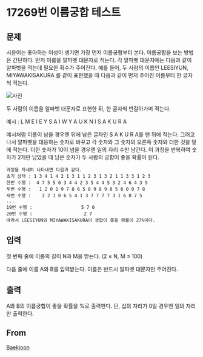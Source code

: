 # 17269번 이름궁합 테스트

## 문제

시윤이는 좋아하는 이성이 생기면 가장 먼저 이름궁합부터 본다. 이름궁합을 보는 방법은 간단하다. 먼저 이름을 알파벳 대문자로 적는다. 각 알파벳 대문자에는 다음과 같이 알파벳을 적는데 필요한 획수가 주어진다. 예를 들어, 두 사람의 이름인 LEESIYUN, MIYAWAKISAKURA 를 같이 표현했을 때 다음과 같이 먼저 주어진 이름부터 한 글자씩 적는다.

![사진](https://upload.acmicpc.net/15dd4bad-1070-4f0d-b609-1bc1d47d9873/-/preview/)

두 사람의 이름을 알파벳 대문자로 표현한 뒤, 한 글자씩 번갈아가며 적는다.

예시 :  L M E I E Y S A I W Y A U K N I S A K U R A

예시처럼 이름이 남을 경우엔 뒤에 남은 글자인 S A K U R A를 맨 뒤에 적는다. 그러고 나서 알파벳을 대응하는 숫자로 바꾸고 각 숫자와 그 숫자의 오른쪽 숫자와 더한 것을 밑에 적는다. 더한 숫자가 10이 넘을 경우엔 일의 자리 수만 남긴다. 이 과정을 반복하여 숫자가 2개만 남았을 때 남은 숫자가 두 사람의 궁합이 좋을 확률이 된다.

```
과정을 자세히 나타내면 다음과 같다.
초기 상태 : 1 3 4 1 4 2 1 3 1 1 2 3 1 3 2 1 1 3 3 1 2 3
한번 수행 :  4 7 5 5 6 3 4 4 2 3 5 4 4 5 3 2 4 6 4 3 5
두번 수행 :   1 2 0 1 9 7 8 6 5 8 9 8 9 8 5 6 0 0 7 8
세번 수행 :    3 2 1 0 6 5 4 1 3 7 7 7 7 3 1 6 0 7 5
...
19번 수행 :                  5 7 0
20번 수행 :                   2 7
따라서 LEESIYUN와 MIYAWAKISAKURA이 궁합이 좋을 확률이 27%이다.
```

## 입력

첫 번째 줄에 이름의 길이 N과 M을 받는다. (2 ≤ N, M ≤ 100)

다음 줄에 이름 A와 B를 입력받는다. 이름은 반드시 알파벳 대문자만 주어진다.

## 출력

A와 B의 이름궁합이 좋을 확률을 %로 출력한다. 단, 십의 자리가 0일 경우엔 일의 자리만 출력한다.

## From

[Baekjoon](https://www.acmicpc.net/problem/17269)
